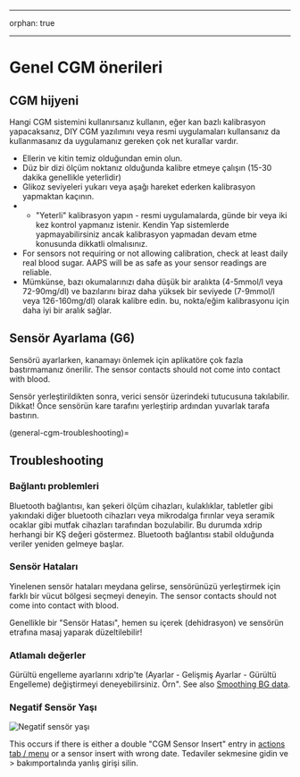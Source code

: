 - - -
orphan: true
- - -

# Genel CGM önerileri

## CGM hijyeni

Hangi CGM sistemini kullanırsanız kullanın, eğer kan bazlı kalibrasyon yapacaksanız, DIY CGM yazılımını veya resmi uygulamaları kullansanız da kullanmasanız da uygulamanız gereken çok net kurallar vardır.

-   Ellerin ve kitin temiz olduğundan emin olun.
-   Düz bir dizi ölçüm noktanız olduğunda kalibre etmeye çalışın (15-30 dakika genellikle yeterlidir)
-   Glikoz seviyeleri yukarı veya aşağı hareket ederken kalibrasyon yapmaktan kaçının.
-   * "Yeterli" kalibrasyon yapın - resmi uygulamalarda, günde bir veya iki kez kontrol yapmanız istenir. Kendin Yap sistemlerde yapmayabilirsiniz ancak kalibrasyon yapmadan devam etme konusunda dikkatli olmalısınız.
-   For sensors not requiring or not allowing calibration, check at least daily real blood sugar. AAPS will be as safe as your sensor readings are reliable.
-   Mümkünse, bazı okumalarınızı daha düşük bir aralıkta (4-5mmol/l veya 72-90mg/dl) ve bazılarını biraz daha yüksek bir seviyede (7-9mmol/l veya 126-160mg/dl) olarak kalibre edin. bu, nokta/eğim kalibrasyonu için daha iyi bir aralık sağlar.

## Sensör Ayarlama (G6)

Sensörü ayarlarken, kanamayı önlemek için aplikatöre çok fazla bastırmamanız önerilir. The sensor contacts should not come into contact with blood.

Sensör yerleştirildikten sonra, verici sensör üzerindeki tutucusuna takılabilir. Dikkat! Önce sensörün kare tarafını yerleştirip ardından yuvarlak tarafa bastırın.

(general-cgm-troubleshooting)=
## Troubleshooting

### Bağlantı problemleri

Bluetooth bağlantısı, kan şekeri ölçüm cihazları, kulaklıklar, tabletler gibi yakındaki diğer bluetooth cihazları veya mikrodalga fırınlar veya seramik ocaklar gibi mutfak cihazları tarafından bozulabilir. Bu durumda xdrip herhangi bir KŞ değeri göstermez. Bluetooth bağlantısı stabil olduğunda veriler yeniden gelmeye başlar.

### Sensör Hataları

Yinelenen sensör hataları meydana gelirse, sensörünüzü yerleştirmek için farklı bir vücut bölgesi seçmeyi deneyin. The sensor contacts should not come into contact with blood.

Genellikle bir "Sensör Hatası", hemen su içerek (dehidrasyon) ve sensörün etrafına masaj yaparak düzeltilebilir!

### Atlamalı değerler

Gürültü engelleme ayarlarını xdrip'te (Ayarlar - Gelişmiş Ayarlar - Gürültü Engelleme) değiştirmeyi deneyebilirsiniz. Örn". See also [Smoothing BG data](../CompatibleCgms/SmoothingBloodGlucoseData.md).

### Negatif Sensör Yaşı

![Negatif sensör yaşı](../images/Troubleshooting_SensorAge.png)

This occurs if there is either a double "CGM Sensor Insert" entry in [actions tab / menu](#screens-action-tab) or a sensor insert with wrong date. Tedaviler sekmesine gidin ve \> bakımportalında yanlış girişi silin.
